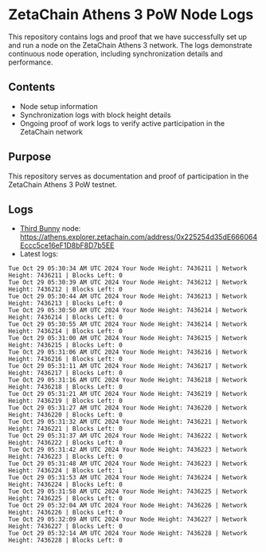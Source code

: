 # ZetaChain Athens 3 PoW Node Logs
This repository contains logs and proof that we have successfully set up and run a node on the ZetaChain Athens 3 network. The logs demonstrate continuous node operation, including synchronization details and performance.

## Contents
- Node setup information
- Synchronization logs with block height details
- Ongoing proof of work logs to verify active participation in the ZetaChain network

## Purpose
This repository serves as documentation and proof of participation in the ZetaChain Athens 3 PoW testnet.

## Logs

- [Third Bunny](https://thirdbunny.xyz/) node: https://athens.explorer.zetachain.com/address/0x225254d35dE666064Eccc5ce16eF1D8bF8D7b5EE
- Latest logs:
```
Tue Oct 29 05:30:34 AM UTC 2024 Your Node Height: 7436211 | Network Height: 7436211 | Blocks Left: 0
Tue Oct 29 05:30:39 AM UTC 2024 Your Node Height: 7436212 | Network Height: 7436212 | Blocks Left: 0
Tue Oct 29 05:30:44 AM UTC 2024 Your Node Height: 7436213 | Network Height: 7436213 | Blocks Left: 0
Tue Oct 29 05:30:50 AM UTC 2024 Your Node Height: 7436214 | Network Height: 7436214 | Blocks Left: 0
Tue Oct 29 05:30:55 AM UTC 2024 Your Node Height: 7436214 | Network Height: 7436214 | Blocks Left: 0
Tue Oct 29 05:31:00 AM UTC 2024 Your Node Height: 7436215 | Network Height: 7436215 | Blocks Left: 0
Tue Oct 29 05:31:06 AM UTC 2024 Your Node Height: 7436216 | Network Height: 7436216 | Blocks Left: 0
Tue Oct 29 05:31:11 AM UTC 2024 Your Node Height: 7436217 | Network Height: 7436217 | Blocks Left: 0
Tue Oct 29 05:31:16 AM UTC 2024 Your Node Height: 7436218 | Network Height: 7436218 | Blocks Left: 0
Tue Oct 29 05:31:21 AM UTC 2024 Your Node Height: 7436219 | Network Height: 7436219 | Blocks Left: 0
Tue Oct 29 05:31:27 AM UTC 2024 Your Node Height: 7436220 | Network Height: 7436220 | Blocks Left: 0
Tue Oct 29 05:31:32 AM UTC 2024 Your Node Height: 7436221 | Network Height: 7436221 | Blocks Left: 0
Tue Oct 29 05:31:37 AM UTC 2024 Your Node Height: 7436222 | Network Height: 7436222 | Blocks Left: 0
Tue Oct 29 05:31:42 AM UTC 2024 Your Node Height: 7436223 | Network Height: 7436223 | Blocks Left: 0
Tue Oct 29 05:31:48 AM UTC 2024 Your Node Height: 7436223 | Network Height: 7436224 | Blocks Left: 1
Tue Oct 29 05:31:53 AM UTC 2024 Your Node Height: 7436224 | Network Height: 7436224 | Blocks Left: 0
Tue Oct 29 05:31:58 AM UTC 2024 Your Node Height: 7436225 | Network Height: 7436225 | Blocks Left: 0
Tue Oct 29 05:32:04 AM UTC 2024 Your Node Height: 7436226 | Network Height: 7436226 | Blocks Left: 0
Tue Oct 29 05:32:09 AM UTC 2024 Your Node Height: 7436227 | Network Height: 7436227 | Blocks Left: 0
Tue Oct 29 05:32:14 AM UTC 2024 Your Node Height: 7436228 | Network Height: 7436228 | Blocks Left: 0
```
